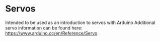 # Servos
Intended to be used as an introduction to servos with Arduino
Additional servo information can be found here: https://www.arduino.cc/en/Reference/Servo
